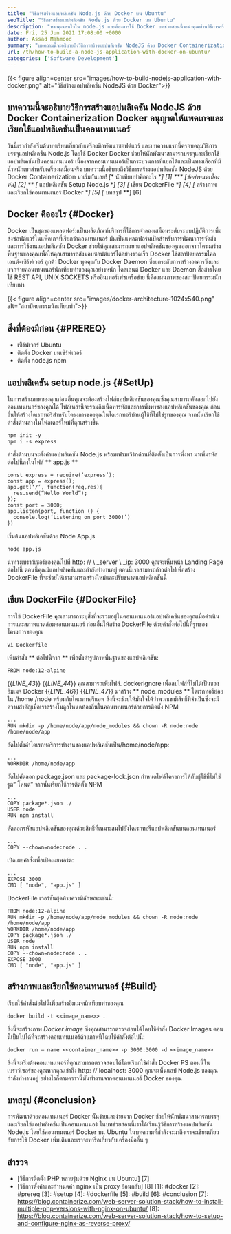 ```yaml
---
title: "วิธีการสร้างแอปพลิเคชัน Node.js ด้วย Docker บน Ubuntu" 
seoTitle: "วิธีการสร้างแอปพลิเคชัน Node.js ด้วย Docker บน Ubuntu" 
description: "หากคุณสนใจใน node.js และต้องการใช้ Docker บทช่วยสอนนี้จะนำคุณผ่านวิธีการสร้างแอปพลิเคชัน NodeJS ด้วย Docker" 
date: Fri, 25 Jun 2021 17:08:00 +0000
author: Assad Mahmood
summary: "บทความนี้จะอธิบายถึงวิธีการสร้างแอปพลิเคชัน NodeJS ด้วย Docker Containerization Docker อนุญาตให้แพคเกจและเรียกใช้แอปพลิเคชันเป็นคอนเทนเนอร์" 
url: /th/how-to-build-a-node-js-application-with-docker-on-ubuntu/
categories: ['Software Development']
---
```


{{< figure align=center src="images/how-to-build-nodejs-application-with-docker.png" alt="วิธีสร้างแอปพลิเคชัน NodeJS ด้วย Docker">}}


## บทความนี้จะอธิบายวิธีการสร้างแอปพลิเคชัน NodeJS ด้วย Docker Containerization Docker อนุญาตให้แพคเกจและเรียกใช้แอปพลิเคชันเป็นคอนเทนเนอร์
วันนี้เรากำลังเริ่มต้นบทเรียนเกี่ยวกับเครื่องมือพัฒนาซอฟต์แวร์ และบทความแรกนี้ครอบคลุมวิธีการบรรจุแอปพลิเคชัน Node.js โดยใช้ Docker Docker ช่วยให้นักพัฒนาสามารถบรรจุและเรียกใช้แอปพลิเคชันเป็นคอนเทนเนอร์ เนื่องจากคอนเทนเนอร์เป็นกระบวนการที่แยกได้และเป็นทางเลือกที่มีน้ำหนักเบาสำหรับเครื่องเสมือนจริง บทความนี้อธิบายถึงวิธีการสร้างแอปพลิเคชัน NodeJS ด้วย Docker Containerization มาเริ่มกันเลย!
  *[** นักเทียบท่าคืออะไร **] [1]
  *** [ข้อกำหนดเบื้องต้น] [2] **
  *[** แอปพลิเคชัน Setup Node.js **] [3]
  *[** เขียน DockerFile **] [4]
  *[** สร้างภาพและเรียกใช้คอนเทนเนอร์ Docker **] [5]
  *[** บทสรุป **] [6]

## Docker คืออะไร {#Docker}
Docker เป็นชุดของแพลตฟอร์มเป็นผลิตภัณฑ์บริการที่ใช้การจำลองเสมือนระดับระบบปฏิบัติการเพื่อส่งซอฟต์แวร์ในแพ็คเกจที่เรียกว่าคอนเทนเนอร์ มันเป็นแพลตฟอร์มเปิดสำหรับการพัฒนาการจัดส่งและการใช้งานแอปพลิเคชัน Docker ช่วยให้คุณสามารถแยกแอปพลิเคชันของคุณออกจากโครงสร้างพื้นฐานของคุณเพื่อให้คุณสามารถส่งมอบซอฟต์แวร์ได้อย่างรวดเร็ว
Docker ใช้สถาปัตยกรรมไคลเอนต์-เซิร์ฟเวอร์ ลูกค้า Docker พูดคุยกับ Docker Daemon ซึ่งยกระดับการสร้างอาคารวิ่งและแจกจ่ายคอนเทนเนอร์นักเทียบท่าของคุณอย่างหนัก ไคลเอนต์ Docker และ Daemon สื่อสารโดยใช้ REST API, UNIX SOCKETS หรืออินเทอร์เฟซเครือข่าย นี่คือแผนภาพของสถาปัตยกรรมนักเทียบท่า

{{< figure align=center src="images/docker-architecture-1024x540.png" alt="สถาปัตยกรรมนักเทียบท่า">}}


## สิ่งที่ต้องมีก่อน {#PREREQ}
  * เซิร์ฟเวอร์ Ubuntu
  * ติดตั้ง Docker บนเซิร์ฟเวอร์
  * ติดตั้ง node.js npm

## แอปพลิเคชัน setup node.js {#SetUp}
ในการสร้างภาพของคุณก่อนอื่นคุณจะต้องสร้างไฟล์แอปพลิเคชันของคุณซึ่งคุณสามารถคัดลอกไปยังคอนเทนเนอร์ของคุณได้ ไฟล์เหล่านี้จะรวมถึงเนื้อหารหัสและการพึ่งพาของแอปพลิเคชันของคุณ
ก่อนอื่นให้สร้างไดเรกทอรีสำหรับโครงการของคุณในไดเรกทอรีบ้านผู้ใช้ที่ไม่ใช่รูทของคุณ จากนั้นเรียกใช้คำสั่งด้านล่างในโฟลเดอร์ใหม่ที่คุณสร้างขึ้น
```
npm init -y
npm i -s express
```
คำสั่งด้านบนจะตั้งค่าแอปพลิเคชัน Node.js พร้อมเฟรมเวิร์กด่วนที่ติดตั้งเป็นการพึ่งพา มาเพิ่มรหัสต่อไปนี้ลงในไฟล์ ** app.js **
```
const express = require(‘express’);
const app = express();
app.get(‘/’, function(req,res){
  res.send(“Hello World”);
});
const port = 3000;
app.listen(port, function () {
  console.log(‘Listening on port 3000!’)
})
```
เริ่มต้นแอปพลิเคชันด้วย Node App.js
```
node app.js
```
นำทางเบราว์เซอร์ของคุณไปที่ http: // \ _server \ _ip: 3000 คุณจะเห็นหน้า Landing Page ต่อไปนี้
ตอนนี้คุณมีแอปพลิเคชันและกำลังทำงานอยู่ ตอนนี้เราสามารถก้าวต่อไปเพื่อสร้าง DockerFile ที่จะช่วยให้เราสามารถสร้างใหม่และปรับขนาดแอปพลิเคชันนี้

## เขียน DockerFile {#DockerFile}
การใช้ DockerFile คุณสามารถระบุสิ่งที่จะรวมอยู่ในคอนเทนเนอร์แอปพลิเคชันของคุณเมื่อดำเนินการและสภาพแวดล้อมคอนเทนเนอร์
ก่อนอื่นให้สร้าง DockerFile ด้วยคำสั่งต่อไปนี้ที่รูทของโครงการของคุณ
```
vi Dockerfile
```
เพิ่มคำสั่ง ** ต่อไปนี้จาก ** เพื่อตั้งค่ารูปภาพพื้นฐานของแอปพลิเคชัน:
```
FROM node:12-alpine
```
{{_LINE_43_}}
{{_LINE_44_}}
    คุณสามารถเพิ่มไฟล์. dockerignore เพื่อลบไฟล์ที่ไม่ได้เป็นของอิมเมจ Docker
{{_LINE_46_}}
{{_LINE_47_}}
มาสร้าง ** node_modules ** ไดเรกทอรีย่อยใน /home /node พร้อมกับไดเรกทอรีแอพ สิ่งนี้จะช่วยให้มั่นใจได้ว่าพวกเขามีสิทธิ์ที่จำเป็นซึ่งจะมีความสำคัญเมื่อเราสร้างโมดูลโหนดท้องถิ่นในคอนเทนเนอร์ด้วยการติดตั้ง NPM
```
...
RUN mkdir -p /home/node/app/node_modules && chown -R node:node /home/node/app
```
ถัดไปตั้งค่าไดเรกทอรีการทำงานของแอปพลิเคชันเป็น/home/node/app:
```
...
WORKDIR /home/node/app
```
ถัดไปคัดลอก package.json และ package-lock.json กำหนดไฟล์โครงการให้กับผู้ใช้ที่ไม่ใช่รูต“ โหนด” จากนั้นเรียกใช้การติดตั้ง NPM
```
...
COPY package*.json ./
USER node
RUN npm install
```
คัดลอกรหัสแอปพลิเคชันของคุณด้วยสิทธิ์ที่เหมาะสมไปยังไดเรกทอรีแอปพลิเคชันบนคอนเทนเนอร์
```
...
COPY --chown=node:node . .
```
เปิดเผยคำสั่งเพื่อเปิดเผยพอร์ต:
```
...
EXPOSE 3000
CMD [ "node", "app.js" ]
```
DockerFile เวอร์ชันสุดท้ายควรมีลักษณะเช่นนี้:
```
FROM node:12-alpine
RUN mkdir -p /home/node/app/node_modules && chown -R node:node /home/node/app
WORKDIR /home/node/app
COPY package*.json ./
USER node
RUN npm install
COPY --chown=node:node . .
EXPOSE 3000
CMD [ "node", "app.js" ]
```

## สร้างภาพและเรียกใช้คอนเทนเนอร์ {#Build}
เรียกใช้คำสั่งต่อไปนี้เพื่อสร้างอิมเมจนักเทียบท่าของคุณ
```
docker build -t <<image_name>> .
```
สิ่งนี้จะสร้างภาพ _Docker image_ ซึ่งคุณสามารถตรวจสอบได้โดยใช้คำสั่ง Docker Images ตอนนี้เป็นไปได้ที่จะสร้างคอนเทนเนอร์ด้วยภาพนี้โดยใช้คำสั่งต่อไปนี้:
```
docker run — name <<container_name>> -p 3000:3000 -d <<image_name>>
```
สิ่งนี้จะเริ่มต้นคอนเทนเนอร์ที่คุณสามารถตรวจสอบได้โดยเรียกใช้คำสั่ง Docker PS ตอนนี้ในเบราว์เซอร์ของคุณหากคุณเข้าถึง http: // localhost: 3000 คุณจะเห็นแอป Node.js ของคุณกำลังทำงานอยู่ อย่างไรก็ตามคราวนี้มันทำงานจากคอนเทนเนอร์ Docker ของคุณ

## บทสรุป {#conclusion}
การพัฒนาด้วยคอนเทนเนอร์ Docker นั้นง่ายและง่ายมาก Docker ช่วยให้นักพัฒนาสามารถบรรจุและเรียกใช้แอปพลิเคชันเป็นคอนเทนเนอร์ ในบทช่วยสอนนี้เราได้เรียนรู้วิธีการสร้างแอปพลิเคชัน Node.js โดยใช้คอนเทนเนอร์ Docker บน Ubuntu ในบทความที่กำลังจะมาถึงเราจะเขียนเกี่ยวกับการใช้ Docker เพิ่มเติมและเราจะหารือเกี่ยวกับเครื่องมืออื่น ๆ

## สำรวจ
  * [วิธีการติดตั้ง PHP หลายรุ่นด้วย Nginx บน Ubuntu] [7]
  * [วิธีการตั้งค่าและกำหนดค่า nginx เป็น proxy ย้อนกลับ] [8]
[1]: #docker
[2]: #prereq
[3]: #setup
[4]: #dockerfile
[5]: #build
[6]: #conclusion
[7]: https://blog.containerize.com/web-server-solution-stack/how-to-install-multiple-php-versions-with-nginx-on-ubuntu/
[8]: https://blog.containerize.com/web-server-solution-stack/how-to-setup-and-configure-nginx-as-reverse-proxy/
